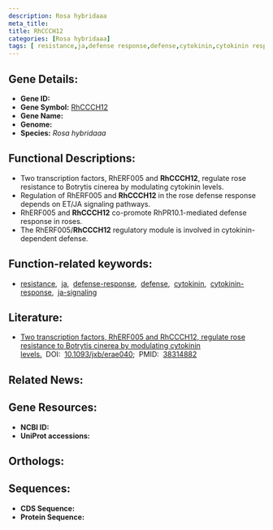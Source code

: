 ```yaml
---
description: Rosa hybridaaa
meta_title:
title: RhCCCH12
categories: [Rosa hybridaaa]
tags: [ resistance,ja,defense response,defense,cytokinin,cytokinin response,ja signaling ]
---
```


## Gene Details:
- **Gene ID:** []()
- **Gene Symbol:** <u>RhCCCH12</u>
- **Gene Name:** 
- **Genome:** []()
- **Species:** *Rosa hybridaaa*

## Functional Descriptions:
   - Two transcription factors, RhERF005 and **RhCCCH12**, regulate rose resistance to Botrytis cinerea by modulating cytokinin levels.
   - Regulation of RhERF005 and **RhCCCH12** in the rose defense response depends on ET/JA signaling pathways.
   - RhERF005 and **RhCCCH12** co-promote RhPR10.1-mediated defense response in roses.
   - The RhERF005/**RhCCCH12** regulatory module is involved in cytokinin-dependent defense.

## Function-related keywords:
   - [resistance](/tags/resistance/),&nbsp;&nbsp;[ja](/tags/ja/),&nbsp;&nbsp;[defense-response](/tags/defense-response/),&nbsp;&nbsp;[defense](/tags/defense/),&nbsp;&nbsp;[cytokinin](/tags/cytokinin/),&nbsp;&nbsp;[cytokinin-response](/tags/cytokinin-response/),&nbsp;&nbsp;[ja-signaling](/tags/ja-signaling/)

## Literature:
   - [Two transcription factors, RhERF005 and RhCCCH12, regulate rose resistance to Botrytis cinerea by modulating cytokinin levels.](https://doi.org/10.1093/jxb/erae040)&nbsp;&nbsp;DOI:&nbsp;&nbsp;[10.1093/jxb/erae040](https://doi.org/10.1093/jxb/erae040);&nbsp;&nbsp;PMID:&nbsp;&nbsp;[38314882](https://pubmed.ncbi.nlm.nih.gov/38314882/)

## Related News:

## Gene Resources:
- **NCBI ID:**  [](https://www.ncbi.nlm.nih.gov/gene/?term=)
- **UniProt accessions:**  [](https://www.uniprot.org/uniprotkb//entry)

## Orthologs:

## Sequences:
- **CDS Sequence:**
- **Protein Sequence:**
